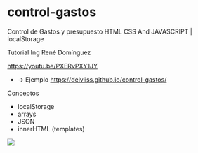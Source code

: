 # control-gastos
Control de Gastos y presupuesto HTML CSS And JAVASCRIPT | localStorage

Tutorial Ing René Domínguez

https://youtu.be/PXERvPXY1JY

- -> Ejemplo https://deiviiss.github.io/control-gastos/

Conceptos

- localStorage
- arrays
- JSON
- innerHTML (templates)


![](https://repository-images.githubusercontent.com/427730871/43512fe0-7987-4e43-90f4-e065f6b709db)
